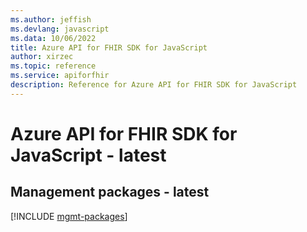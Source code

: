 ```yaml
---
ms.author: jeffish
ms.devlang: javascript
ms.data: 10/06/2022
title: Azure API for FHIR SDK for JavaScript
author: xirzec
ms.topic: reference
ms.service: apiforfhir
description: Reference for Azure API for FHIR SDK for JavaScript
---
```

# Azure API for FHIR SDK for JavaScript - latest

## Management packages - latest
[!INCLUDE [mgmt-packages](api-for-fhir-mgmt-index.md)]